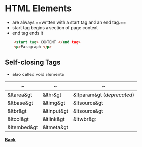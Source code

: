 # HTML Elements
-   are always ==written with a start tag and an end tag.==
-   start tag begins a section of page content
-   end tag ends it
```HTML
	<start tag> CONTENT </end tag>
	<p>Paragraph </p>
```
## Self-closing Tags
- also called void elements

~ | ~ | ~
---- | ---- | ----
&ltarea&gt | &lthr&gt | &ltparam&gt (*deprecated*)
&ltbase&gt | &ltimg&gt | &ltsource&gt
&ltbr&gt | &ltinput&gt | &ltsource&gt
&ltcol&gt | &ltlink&gt | &ltwbr&gt
&ltembed&gt | &ltmeta&gt | 


**[Back](WEBDEVHTML.md)**